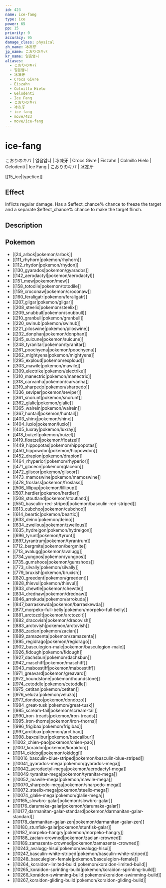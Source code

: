 ```yaml
---
id: 423
name: ice-fang
type: ice
power: 65
pp: 15
priority: 0
accuracy: 95
damage_class: physical
zh_name: 冰冻牙
jp_name: こおりのキバ
kr_name: 얼음엄니
aliases:
  - こおりのキバ
  - 얼음엄니
  - 冰凍牙
  - Crocs Givre
  - Eiszahn
  - Colmillo Hielo
  - Gelodenti
  - Ice Fang
  - こおりのキバ
  - 冰冻牙
  - ice-fang
  - move/423
  - move/ice-fang
---
```

# ice-fang
    
こおりのキバ | 얼음엄니 | 冰凍牙 | Crocs Givre | Eiszahn | Colmillo Hielo | Gelodenti | Ice Fang | こおりのキバ | 冰冻牙

[[15_ice|type/ice]]

## Effect

Inflicts regular damage.  Has a $effect_chance% chance to freeze the target and a separate $effect_chance% chance to make the target flinch.

## Description



## Pokemon

- [[24_arbok|pokemon/arbok]]
- [[111_rhyhorn|pokemon/rhyhorn]]
- [[112_rhydon|pokemon/rhydon]]
- [[130_gyarados|pokemon/gyarados]]
- [[142_aerodactyl|pokemon/aerodactyl]]
- [[151_mew|pokemon/mew]]
- [[158_totodile|pokemon/totodile]]
- [[159_croconaw|pokemon/croconaw]]
- [[160_feraligatr|pokemon/feraligatr]]
- [[207_gligar|pokemon/gligar]]
- [[208_steelix|pokemon/steelix]]
- [[209_snubbull|pokemon/snubbull]]
- [[210_granbull|pokemon/granbull]]
- [[220_swinub|pokemon/swinub]]
- [[221_piloswine|pokemon/piloswine]]
- [[232_donphan|pokemon/donphan]]
- [[245_suicune|pokemon/suicune]]
- [[248_tyranitar|pokemon/tyranitar]]
- [[261_poochyena|pokemon/poochyena]]
- [[262_mightyena|pokemon/mightyena]]
- [[295_exploud|pokemon/exploud]]
- [[303_mawile|pokemon/mawile]]
- [[309_electrike|pokemon/electrike]]
- [[310_manectric|pokemon/manectric]]
- [[318_carvanha|pokemon/carvanha]]
- [[319_sharpedo|pokemon/sharpedo]]
- [[336_seviper|pokemon/seviper]]
- [[361_snorunt|pokemon/snorunt]]
- [[362_glalie|pokemon/glalie]]
- [[365_walrein|pokemon/walrein]]
- [[367_huntail|pokemon/huntail]]
- [[403_shinx|pokemon/shinx]]
- [[404_luxio|pokemon/luxio]]
- [[405_luxray|pokemon/luxray]]
- [[418_buizel|pokemon/buizel]]
- [[419_floatzel|pokemon/floatzel]]
- [[449_hippopotas|pokemon/hippopotas]]
- [[450_hippowdon|pokemon/hippowdon]]
- [[452_drapion|pokemon/drapion]]
- [[464_rhyperior|pokemon/rhyperior]]
- [[471_glaceon|pokemon/glaceon]]
- [[472_gliscor|pokemon/gliscor]]
- [[473_mamoswine|pokemon/mamoswine]]
- [[478_froslass|pokemon/froslass]]
- [[506_lillipup|pokemon/lillipup]]
- [[507_herdier|pokemon/herdier]]
- [[508_stoutland|pokemon/stoutland]]
- [[550_basculin-red-striped|pokemon/basculin-red-striped]]
- [[613_cubchoo|pokemon/cubchoo]]
- [[614_beartic|pokemon/beartic]]
- [[633_deino|pokemon/deino]]
- [[634_zweilous|pokemon/zweilous]]
- [[635_hydreigon|pokemon/hydreigon]]
- [[696_tyrunt|pokemon/tyrunt]]
- [[697_tyrantrum|pokemon/tyrantrum]]
- [[712_bergmite|pokemon/bergmite]]
- [[713_avalugg|pokemon/avalugg]]
- [[734_yungoos|pokemon/yungoos]]
- [[735_gumshoos|pokemon/gumshoos]]
- [[773_silvally|pokemon/silvally]]
- [[779_bruxish|pokemon/bruxish]]
- [[820_greedent|pokemon/greedent]]
- [[828_thievul|pokemon/thievul]]
- [[833_chewtle|pokemon/chewtle]]
- [[834_drednaw|pokemon/drednaw]]
- [[846_arrokuda|pokemon/arrokuda]]
- [[847_barraskewda|pokemon/barraskewda]]
- [[877_morpeko-full-belly|pokemon/morpeko-full-belly]]
- [[881_arctozolt|pokemon/arctozolt]]
- [[882_dracovish|pokemon/dracovish]]
- [[883_arctovish|pokemon/arctovish]]
- [[888_zacian|pokemon/zacian]]
- [[889_zamazenta|pokemon/zamazenta]]
- [[895_regidrago|pokemon/regidrago]]
- [[902_basculegion-male|pokemon/basculegion-male]]
- [[926_fidough|pokemon/fidough]]
- [[927_dachsbun|pokemon/dachsbun]]
- [[942_maschiff|pokemon/maschiff]]
- [[943_mabosstiff|pokemon/mabosstiff]]
- [[971_greavard|pokemon/greavard]]
- [[972_houndstone|pokemon/houndstone]]
- [[974_cetoddle|pokemon/cetoddle]]
- [[975_cetitan|pokemon/cetitan]]
- [[976_veluza|pokemon/veluza]]
- [[977_dondozo|pokemon/dondozo]]
- [[984_great-tusk|pokemon/great-tusk]]
- [[985_scream-tail|pokemon/scream-tail]]
- [[990_iron-treads|pokemon/iron-treads]]
- [[995_iron-thorns|pokemon/iron-thorns]]
- [[996_frigibax|pokemon/frigibax]]
- [[997_arctibax|pokemon/arctibax]]
- [[998_baxcalibur|pokemon/baxcalibur]]
- [[1002_chien-pao|pokemon/chien-pao]]
- [[1007_koraidon|pokemon/koraidon]]
- [[1014_okidogi|pokemon/okidogi]]
- [[10016_basculin-blue-striped|pokemon/basculin-blue-striped]]
- [[10041_gyarados-mega|pokemon/gyarados-mega]]
- [[10042_aerodactyl-mega|pokemon/aerodactyl-mega]]
- [[10049_tyranitar-mega|pokemon/tyranitar-mega]]
- [[10052_mawile-mega|pokemon/mawile-mega]]
- [[10070_sharpedo-mega|pokemon/sharpedo-mega]]
- [[10072_steelix-mega|pokemon/steelix-mega]]
- [[10074_glalie-mega|pokemon/glalie-mega]]
- [[10165_slowbro-galar|pokemon/slowbro-galar]]
- [[10176_darumaka-galar|pokemon/darumaka-galar]]
- [[10177_darmanitan-galar-standard|pokemon/darmanitan-galar-standard]]
- [[10178_darmanitan-galar-zen|pokemon/darmanitan-galar-zen]]
- [[10180_stunfisk-galar|pokemon/stunfisk-galar]]
- [[10187_morpeko-hangry|pokemon/morpeko-hangry]]
- [[10188_zacian-crowned|pokemon/zacian-crowned]]
- [[10189_zamazenta-crowned|pokemon/zamazenta-crowned]]
- [[10243_avalugg-hisui|pokemon/avalugg-hisui]]
- [[10247_basculin-white-striped|pokemon/basculin-white-striped]]
- [[10248_basculegion-female|pokemon/basculegion-female]]
- [[10264_koraidon-limited-build|pokemon/koraidon-limited-build]]
- [[10265_koraidon-sprinting-build|pokemon/koraidon-sprinting-build]]
- [[10266_koraidon-swimming-build|pokemon/koraidon-swimming-build]]
- [[10267_koraidon-gliding-build|pokemon/koraidon-gliding-build]]

